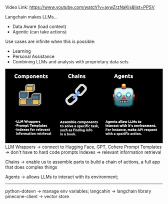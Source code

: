 Video Link:
https://www.youtube.com/watch?v=aywZrzNaKjs&list=PPSV

Langchain makes LLMs...
- Data Aware (load context)
- Agentic (can take actions)

Use cases are infinite when this is possible:
- Learning
- Personal Assistance
- Combining LLMs and analysis with proprietary data sets


![Local Image](v1_d1.png)
LLM Wrappers -> connect to Hugging Face, GPT, Cohere
Prompt Templates -> don't have to hard code prompts
Indexes -> relevant information retrieval

Chains -> enable us to assemble parts to build a chain of actions, a full app that does complex things

Agents -> allows LLMs to interact with its environment;



-----
python-dotevn -> manage env variables;
langcahin -> langchain library
pinecone-client -> vector store
